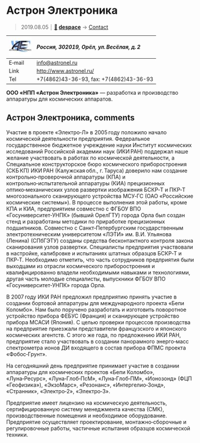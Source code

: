 # Астрон Электроника
> 2019.08.05 ┊ **[🚀](../index/index.md) [despace](index.md)** → [Contact](contact.md)

|[![](f/contact/a/astron_electronics_logo1_thumb.jpg)](f/contact/a/astron_electronics_logo1.png)|*Россия, 302019, Орёл, ул. Весёлая, д. 2*|
|:--|:--|
|E‑mail| <info@astronel.ru> |
|Link| <http://www.astronel.ru/> |
|Tel| +7(4862)43-36-93, fax: +7(4862)43-36-93 |

**ООО «НПП «Астрон Электроника»** — разработка и производство аппаратуры для космических аппаратов.

<p style="page-break-after:always"> </p>

## Астрон Электроника, comments

Участие в проекте «Электро‑Л» в 2005 году положило начало космической деятельности предприятия. Федеральное государственное бюджетное учреждение науки Институт космических исследований Российской академии наук (ИКИ РАН) поддержал наше желание участвовать в работах по космической деятельности, а Специальное конструкторское бюро космического приборостроения (СКБ КП) ИКИ РАН (Калужская обл., г. Таруса) доверило нам создание контрольно‑проверочной аппаратуры (КПА) и контрольно‑испытательной аппаратуры (КИА) прецизионных оптико‑механических узлов развертки изображения БСКР‑Т и ПКР‑Т многозонального сканирующего устройства МСУ‑ГС (ОАО «Российские космические системы»). В процессе выполнения этой работы, кроме КПА и КИА, предприятием совместно с ФГБОУ ВПО «Госуниверситет‑УНПК» (бывший ОрелГТУ) города Орла был создан стенд и разработаны методики по приработке прецизионных подшипников. Совместно с Санкт‑Петербургским государственным электротехническим университетом «ЛЭТИ» им. В.И. Ульянова (Ленина) (СПбГЭТУ) созданы средства бесконтактного контроля закона сканирования узлов развертки. Специалисты предприятия участвовали в настройке, калибровке и испытаниях штатных образцов БСКР‑Т и ПКР‑Т. Необходимо отметить, что часть сотрудников предприятия были выходцами из отрасли космического приборостроения и квалифицированно владели необходимыми навыками и технологиями, другая часть молодые специалисты, выпускники ФГБОУ ВПО «Госуниверситет‑УНПК» города Орла.

В 2007 году ИКИ РАН предложил предприятию принять участие в создании бортовой аппаратуры для международного проекта «Бепи Коломбо». Нам было поручено разработать и изготовить поворотное устройство прибора ФЕБУС (Франция) и сканирующее устройство прибора МСАСИ (Япония). С целью проверки процессов производства на предприятие приезжали представители французского и японского космических агентств. С этого же года, по предложению ИКИ РАН, предприятие стало участвовать в создании панорамного энерго‑масс спектрометра ионов ДИ входящего в состав прибора ФПМС проекта «Фобос‑Грунт». 

На сегодняшний день предприятие принимает участие в создании аппаратуры для космических проектов «Бепи Коломбо», «Луна‑Ресурс», «Луна‑Глоб‑ПсМ», «Луна‑Глоб‑ПМ», «Ионозонд» (ФЦП «Геофизика»), «ЭкзоМарс», «Резонанс», «Интергелио‑Зонд», «Странник», «Электро‑2», «Электро‑3».

Предприятие имеет лицензию на космическую деятельность, сертифицированную систему менеджмента качества (СМК), производственные помещения и необходимое оборудование. Предприятие осуществляет проектирование, монтажно‑сборочные и регулировочные работы, частичные испытания образцов космической техники.
